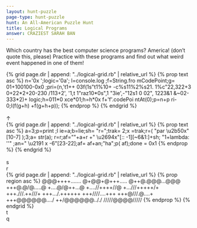 ```yaml
---
layout: hunt-puzzle
page-type: hunt-puzzle
hunt: An All-American Puzzle Hunt
title: Logical Programs
answer: CRAZIEST SARAH BAN
---
```

<p class="puzzle-flavor" markdown="1">
Which country has the best computer science programs? America! (don’t quote this, please) Practice with these programs and find out what weird event happened in one of them!
</p>

<div class="logical-grid">
{% grid page.dir | append: "../logical-grid.rb" | relative_url %}
{% prop text asc %}
        n='0x
';logic='0a';
l=console.log
;f=String.fro
mCodePoint;g=
01+100100-0x0
;pri=(n,'t1++
03f(1s"t1%10+
-c%s11%2%s21.
1%c"22,322+3 
0+22*2+20-230
/113+2', '1,t
1"raz10*0s",1
 "3ie',-"12s1
0 02", 1223&1
 &~02-333*2)+
logic;h=011*0
xce*01;h=h*0x
f+'f'.codePoi
ntAt(0);p=n+p
ri-0;l(f(g+h)
+f(g+h+p));  
{% endprop %}
{% endgrid %}
</div>
<br>

<div class="logical-grid-mark">↑</div>
<div class="logical-grid">
{% grid page.dir | append: "../logical-grid.rb" | relative_url %}
{% prop text asc %}
a=3;p=print ;l
ie=a;b=lie;sh=
"r=";trak= 2;x
=trak;r=( "par
\u2b50x"[10-7]
);3;a= str(a);
r=r;af=""+a+r 
+" \u2694x"[::
-1][~6&1:]+sh;
"1+lambda: ''"
;an=" \u2191 x
-6"[23-22];af=
af+an;"ha";p( 
af);done = 0x1
{% endprop %}
{% endgrid %}
</div>
<br>

<grid class="logical-grid-mark-grid">
<div></div>
<div class="logical-grid-mark">s</div>
<div></div>
<div class="logical-grid-mark face-left">r</div>
<div class="logical-grid">
{% grid page.dir | append: "../logical-grid.rb" | relative_url %}
{% prop region asc %}
@@@++++.......
@+@@+@+++.....
@++@.@@@...@@@
+++@.@/@.....@
+....@/@++...@
+....//++++//@
+...///+++++/+
+++.///.++///+
+++.../.++++++
+++////....+++
+++@///.@....+
+++@@@@@@..../
++/@@@@@@.././
/////@@@@/////
{% endprop %}
{% endgrid %}
</div>
<div class="logical-grid-mark face-right">t</div>
<div></div>
<div class="logical-grid-mark face-down">q</div>
<div></div>
</grid>